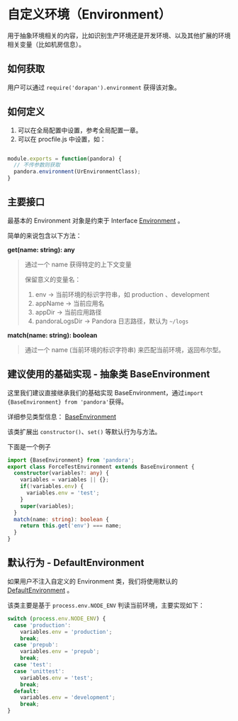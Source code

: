 # 自定义环境（Environment）

用于抽象环境相关的内容，比如识别生产环境还是开发环境、以及其他扩展的环境相关变量（比如机房信息）。

## 如何获取

用户可以通过 `require('dorapan').environment` 获得该对象。

## 如何定义

1. 可以在全局配置中设置，参考全局配置一章。
2. 可以在 procfile.js 中设置，如：

```javascript

module.exports = function(pandora) {
  // 不传参数则获取
  pandora.environment(UrEnvironmentClass);
}

```

## 主要接口

最基本的 Environment 对象是约束于 Interface [Environment](http://www.midwayjs.org/pandora/api-reference/env/interfaces/environment.html) 。

简单的来说包含以下方法：

**get(name: string): any**

> 通过一个 name 获得特定的上下文变量
> 
> 保留意义的变量名：
> 
> 1. env -> 当前环境的标识字符串，如 production 、development
> 1. appName -> 当前应用名
> 1. appDir -> 当前应用路径
> 1. pandoraLogsDir -> Pandora 日志路径，默认为 `~/logs`
  
**match(name: string): boolean**

> 通过一个 name (当前环境的标识字符串) 来匹配当前环境，返回布尔型。 


## 建议使用的基础实现 - 抽象类 BaseEnvironment

这里我们建议直接继承我们的基础实现 BaseEnvironment，通过`import {BaseEnvironment} from 'pandora'`获得。

详细参见类型信息： [BaseEnvironment](http://www.midwayjs.org/pandora/api-reference/env/classes/baseenvironment.html) 

该类扩展出 `constructor()`、`set()` 等默认行为与方法。

下面是一个例子

```typescript
import {BaseEnvironment} from 'pandora';
export class ForceTestEnvironment extends BaseEnvironment {
  constructor(variables?: any) {
    variables = variables || {};
    if(!variables.env) {
      variables.env = 'test';
    }
    super(variables);
  }
  match(name: string): boolean {
    return this.get('env') === name;
  }
}
```

## 默认行为 - DefaultEnvironment

如果用户不注入自定义的 Environment 类，我们将使用默认的 [DefaultEnvironment](http://www.midwayjs.org/pandora/api-reference/env/classes/defaultenvironment.html) 。

该类主要是基于 `process.env.NODE_ENV` 判读当前环境，主要实现如下：

```typescript
switch (process.env.NODE_ENV) {
  case 'production':
    variables.env = 'production';
    break;
  case 'prepub':
    variables.env = 'prepub';
    break;
  case 'test':
  case 'unittest':
    variables.env = 'test';
    break;
  default:
    variables.env = 'development';
    break;
}
```



